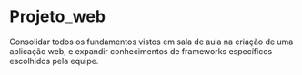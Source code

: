 # Projeto_web
Consolidar todos os fundamentos vistos em sala de aula na criação de uma aplicação web, e expandir conhecimentos de frameworks específicos escolhidos pela equipe. 
